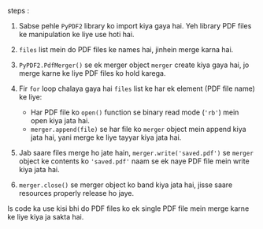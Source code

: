 steps :

1. Sabse pehle `PyPDF2` library ko import kiya gaya hai. Yeh library PDF files ke manipulation ke liye use hoti hai.
   
2. `files` list mein do PDF files ke names hai, jinhein merge karna hai.

3. `PyPDF2.PdfMerger()` se ek merger object `merger` create kiya gaya hai, jo merge karne ke liye PDF files ko hold karega.

4. Fir `for` loop chalaya gaya hai `files` list ke har ek element (PDF file name) ke liye:
   - Har PDF file ko `open()` function se binary read mode (`'rb'`) mein open kiya jata hai.
   - `merger.append(file)` se har file ko `merger` object mein append kiya jata hai, yani merge ke liye tayyar kiya jata hai.

5. Jab saare files merge ho jate hain, `merger.write('saved.pdf')` se `merger` object ke contents ko `'saved.pdf'` naam se ek naye PDF file mein write kiya jata hai.

6. `merger.close()` se merger object ko band kiya jata hai, jisse saare resources properly release ho jaye.

Is code ka use kisi bhi do PDF files ko ek single PDF file mein merge karne ke liye kiya ja sakta hai.
